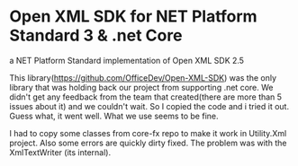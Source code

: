 # Open XML SDK for NET Platform Standard 3 & .net Core
a NET Platform Standard implementation of Open XML SDK 2.5 

This library(https://github.com/OfficeDev/Open-XML-SDK) was the only library that was holding back our project from supporting .net core. We didn't get any feedback from the team that created(there are more than 5 issues about it) and we couldn't wait. 
So I copied the code and i tried it out.
Guess what, it went well. What we use seems to be fine.

I had to copy some classes from core-fx repo to make it work in Utility.Xml project. Also some errors are quickly dirty fixed. The problem was with the XmlTextWriter (its internal).
